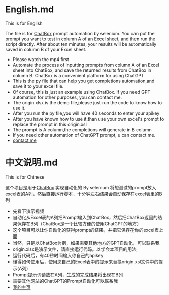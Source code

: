 # English.md

This is for English

The file is for [ChatBox](https://web.chatboxai.app/) prompt automation by selenium.
You can put the prompt you want to test in column A of an Excel sheet, and then run the script directly. After about ten minutes, your results will be automatically saved in column B of your Excel sheet.

- Please watch the  mp4 first
- Automate the process of inputting prompts from column A of an Excel sheet into ChatBox, and save the returned results from ChatBox in column B. ChatBox is a convenient platform for using ChatGPT
- This is the py file that can help you get completions automation,and save it to your excel file.
- Of course, this is just an example using ChatBox. If you need GPT automation for other purposes, you can contact me.
- The origin.xlsx is the demo file,please just run the code to know how to use it.
- After you run the py file,you will have 40 seconds to enter your apikey
- After you have known how to use it,than use your own excel's prompt to replace the prompt in this origin.xsl
- The prompt is A column,the completions will generate in B column
- If you need other automation of ChatGPT prompt, u can contact me.
- [contact me](https://space.bilibili.com/364838313?spm_id_from=333.1007.0.0)

# 中文说明.md

This is for Chinese

这个项目是用于[ChatBox](https://web.chatboxai.app/) 实现自动化的 By selenium
将想测试的prompt放入excel表的A列，然后直接运行脚本，十分钟左右结果会自动保存在excel表里的B列

- 先看下演示视频
- 自动化从Excel表的A列把Prompt输入到ChatBox，然后把ChatBox返回的结果保存在B列（ChatBox是一个比较方便的使用ChatGPT的地方）
- 这个项目可以让你自动化的获得prompt的结果，并把它保存在你的excel表上面
- 当然，只是以ChatBox为例，如果需要其他地方的GPT自动化，可以联系我
- origin.xlsx是演示文件，请直接运行代码。以学会本项目的用法
- 运行代码后，有40秒时间输入你自己的apikey
- 懂得如何使用后，使用您自己的Excel表中的提示来替换origin.xsl文件中的提示(A列)
- Prompt提示词请放在A列，生成的完成结果将出现在B列
- 需要其他网站的ChatGPT的Prompt自动化可以联系我
- [我的主页](https://space.bilibili.com/364838313?spm_id_from=333.1007.0.0)